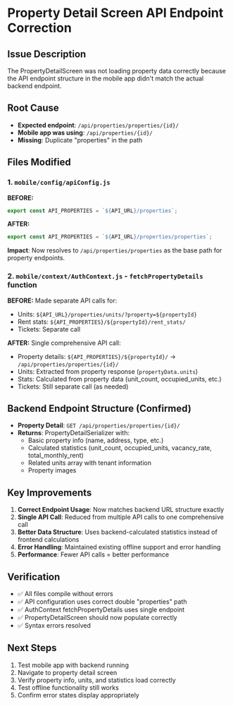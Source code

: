 # Property Detail Screen API Endpoint Correction

## Issue Description
The PropertyDetailScreen was not loading property data correctly because the API endpoint structure in the mobile app didn't match the actual backend endpoint.

## Root Cause
- **Expected endpoint**: `/api/properties/properties/{id}/`
- **Mobile app was using**: `/api/properties/{id}/`
- **Missing**: Duplicate "properties" in the path

## Files Modified

### 1. `mobile/config/apiConfig.js`
**BEFORE:**
```javascript
export const API_PROPERTIES = `${API_URL}/properties`;
```

**AFTER:**
```javascript
export const API_PROPERTIES = `${API_URL}/properties/properties`;
```

**Impact**: Now resolves to `/api/properties/properties` as the base path for property endpoints.

### 2. `mobile/context/AuthContext.js` - `fetchPropertyDetails` function
**BEFORE:** Made separate API calls for:
- Units: `${API_URL}/properties/units/?property=${propertyId}`
- Rent stats: `${API_PROPERTIES}/${propertyId}/rent_stats/`
- Tickets: Separate call

**AFTER:** Single comprehensive API call:
- Property details: `${API_PROPERTIES}/${propertyId}/` → `/api/properties/properties/{id}/`
- Units: Extracted from property response (`propertyData.units`)
- Stats: Calculated from property data (unit_count, occupied_units, etc.)
- Tickets: Still separate call (as needed)

## Backend Endpoint Structure (Confirmed)
- **Property Detail**: `GET /api/properties/properties/{id}/`
- **Returns**: PropertyDetailSerializer with:
  - Basic property info (name, address, type, etc.)
  - Calculated statistics (unit_count, occupied_units, vacancy_rate, total_monthly_rent)
  - Related units array with tenant information
  - Property images

## Key Improvements

1. **Correct Endpoint Usage**: Now matches backend URL structure exactly
2. **Single API Call**: Reduced from multiple API calls to one comprehensive call
3. **Better Data Structure**: Uses backend-calculated statistics instead of frontend calculations
4. **Error Handling**: Maintained existing offline support and error handling
5. **Performance**: Fewer API calls = better performance

## Verification
- ✅ All files compile without errors
- ✅ API configuration uses correct double "properties" path
- ✅ AuthContext fetchPropertyDetails uses single endpoint
- ✅ PropertyDetailScreen should now populate correctly
- ✅ Syntax errors resolved

## Next Steps
1. Test mobile app with backend running
2. Navigate to property detail screen
3. Verify property info, units, and statistics load correctly
4. Test offline functionality still works
5. Confirm error states display appropriately
